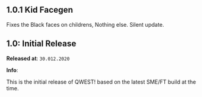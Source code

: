 ## 1.0.1 Kid Facegen

Fixes the Black faces on childrens, Nothing else. Silent update.


## 1.0: Initial Release

**Released at**: `30.012.2020`

**Info**:

This is the initial release of QWEST! based on the latest SME/FT build at the time.
